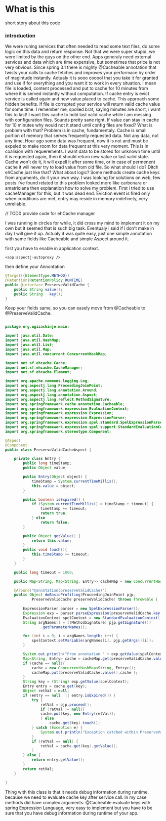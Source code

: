 # What is this
short story about this code 

### introduction

We were runing services that often needed to read some text files, do some logic on this data
and return response. Not that we were super stupid, we were limited by the guys on the other end. Apps generaly 
need external services and data which are time expensive, but sometimes that price is not very obvious.
Since spring 3.1 there is mighty @Cacheable annotation that twists your calls to cache fetches and 
improves your performace by order of magintude instantly. Actualy it is sooo cooool that you take it 
for granted and use if for everything and you want it to work in every situation. I mean file is loaded, 
content processed and put to cache for 10 minutes from where it is served instantly without computation. 
If cache entry is evict service is called again and new value placed to cache. This approach some hidden benefits.
If file is corrupted your service will return valid cache value for some time. I remember me, spolied brat, saying 
minutes are short, i want this to last! I want this cache to hold last valid cache while i am messing with configuration files.
Sounds pretty sane right. If value can stay in cache for 10 minutes why would not it stand until config files are fixed? 
What is problem with that? Problem is in cache, fundamentaly. Cache is small portion of memory that serves 
frequently requested data. Not any data, not any time. Hour ago some data was frequent, now it is not and must be expeled 
to make room for data frequent at this very moment. This is in coalision with requerements. I want data to be stored 
for unknown time until it is requested again, then it should return new value or last valid state. Cache won't do it, 
it will expell it after some time, or in case of permenent cache it will never try to load value from old file. 
So what should i do? Ditch ehCache just like that? What about logic? Some methods create cache keys from arguments, 
do it your own way. I was looking for solutions on web, few posts i've found related to this problem looked 
more like carbonara or amatriciana then explanation how to solve my problem. First i tried to use cacheManager for this,
but it was dead end. Eviction event is fired only when conditions are met, entry may reside in memory indefinety, very unreliable. 

// TOD0 provide code for ehCache manager 

I was running in circles for while, it did cross my mind to implement it on my own but it seemed that is such big task. 
Eventualy i said if i don't make in day I will give it up. Actualy it was quite easy, just one simple annotation with
same fields like Cacheable and simple Aspect around it. 

first you have to enable in application context.

```
<aop:aspectj-autoproxy />
```

then define your Annontation

```java
@Target({ElementType.METHOD})
@Retention(RetentionPolicy.RUNTIME)
public @interface PreserveValidCache {
	public String value();
	public String 	key();
}
```


Keep your fields same, so you can easely move from @Cacheable to @PreserveValidCache.

```java

package org.ugizashinje.main;

import java.util.Date;
import java.util.HashMap;
import java.util.List;
import java.util.Map;
import java.util.concurrent.ConcurrentHashMap;

import net.sf.ehcache.Cache;
import net.sf.ehcache.CacheManager;
import net.sf.ehcache.Element;

import org.apache.commons.logging.Log;
import org.aspectj.lang.ProceedingJoinPoint;
import org.aspectj.lang.annotation.Around;
import org.aspectj.lang.annotation.Aspect;
import org.aspectj.lang.reflect.MethodSignature;
import org.springframework.cache.annotation.Cacheable;
import org.springframework.expression.EvaluationContext;
import org.springframework.expression.Expression;
import org.springframework.expression.ExpressionParser;
import org.springframework.expression.spel.standard.SpelExpressionParser;
import org.springframework.expression.spel.support.StandardEvaluationContext;
import org.springframework.stereotype.Component;

@Aspect
@Component
public class PreserveValidCacheAspect {

	private class Entry {
		public long timeStamp;
		public Object value;

		public Entry(Object object) {
			timeStamp = System.currentTimeMillis();
			this.value = object;
		}

		public boolean isExpired() {
			if (System.currentTimeMillis() > timeStamp + timeout) {
				timeStamp += timeout;
				return true;
			} else
				return false;
		}

		public Object getValue() {
			return this.value;
		}
		public void touch(){
			this.timeStamp += timeout;
		}
	}

	public long timeout = 1000;

	public Map<String, Map<String, Entry>> cacheMap = new ConcurrentHashMap<String, Map<String, Entry>>();

	@Around("@annotation(preserveValidCache)")
	public Object doBasicProfiling(ProceedingJoinPoint pjp,
			PreserveValidCache preserveValidCache) throws Throwable {
		
		ExpressionParser parser = new SpelExpressionParser();
		Expression exp = parser.parseExpression(preserveValidCache.key());
		EvaluationContext spelContext = new StandardEvaluationContext();
		String argNames[] = ((MethodSignature) pjp.getSignature())
				.getParameterNames();

		for (int i = 0; i < argNames.length; i++) {
			spelContext.setVariable(argNames[i], pjp.getArgs()[i]);
		}

		System.out.println("From annotation " + exp.getValue(spelContext));
		Map<String, Entry> cache = cacheMap.get(preserveValidCache.value());
		if (cache == null){
			cache = new ConcurrentHashMap<String, Entry>();
			cacheMap.put(preserveValidCache.value(),cache );
		}
		String key = (String) exp.getValue(spelContext);
		Entry entry = cache.get(key);
		Object retVal = null;
		if (entry == null  || entry.isExpired()) {
			try {
				retVal = pjp.proceed();
				if (retVal != null){
				cache.put(key, new Entry(retVal));
				} else
					cache.get(key).touch();
			} catch (Exception e) {
				System.out.println("Exception catched within PreserveValidCacheAspect from " + pjp.getSignature());
			}
			if (retVal == null) {
				retVal = cache.get(key).getValue();
			}
		} else {
			return entry.getValue();
		}
		return retVal;
	}

}

```

Thing with this class is that it needs debug information during runtime, because we need to evaluate cache key after service call. In my case 
methods did have complex arguments. @Cacheable evaluate keys with spring Expression Language, very easy to implement but you have to be sure 
that you have debug information during runtime of your app. 

